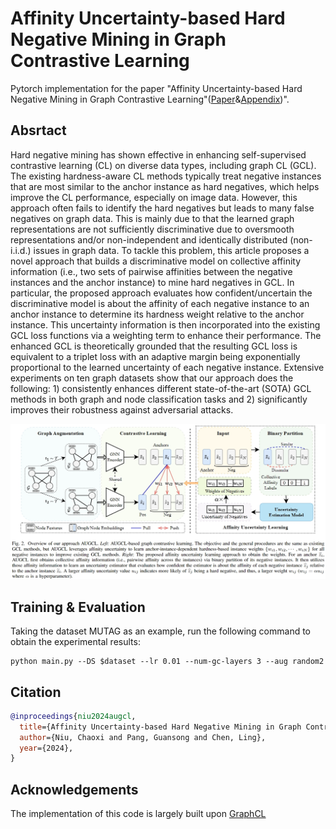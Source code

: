 # Affinity Uncertainty-based Hard Negative Mining in Graph Contrastive Learning
Pytorch implementation for the paper "Affinity Uncertainty-based Hard Negative Mining in Graph Contrastive Learning"([Paper](https://arxiv.org/pdf/2301.13340.pdf)&[Appendix](appendix.pdf))".

## Absrtact
Hard negative mining has shown effective in enhancing self-supervised contrastive learning (CL) on diverse data types, including graph CL (GCL). The existing hardness-aware CL methods typically treat negative instances that are most similar to the anchor instance as hard negatives, which helps improve the CL performance, especially on image data. However, this approach often fails to identify the hard negatives but leads to many false negatives on graph data. This is mainly due to that the learned graph representations are not sufficiently discriminative due to oversmooth representations and/or non-independent and identically distributed (non-i.i.d.) issues in graph data. To tackle this problem, this article proposes a novel approach that builds a discriminative model on collective affinity information (i.e., two sets of pairwise affinities between the negative instances and the anchor instance) to mine hard negatives in GCL. In particular, the proposed approach evaluates how confident/uncertain the discriminative model is about the affinity of each negative instance to an anchor instance to determine its hardness weight relative to the anchor instance. This uncertainty information is then incorporated into the existing GCL loss functions via a weighting term to enhance their performance. The enhanced GCL is theoretically grounded that the resulting GCL loss is equivalent to a triplet loss with an adaptive margin being exponentially proportional to the learned uncertainty of each negative instance. Extensive experiments on ten graph datasets show that our approach does the following: 1) consistently enhances different state-of-the-art (SOTA) GCL methods in both graph and node classification tasks and 2) significantly improves their robustness against adversarial attacks.

![Framework](framework.png)

## Training & Evaluation
Taking the dataset MUTAG as an example, run the following command to obtain the experimental results:
    
    python main.py --DS $dataset --lr 0.01 --num-gc-layers 3 --aug random2


## Citation
```bibtex
@inproceedings{niu2024augcl,
  title={Affinity Uncertainty-based Hard Negative Mining in Graph Contrastive Learning},
  author={Niu, Chaoxi and Pang, Guansong and Chen, Ling},
  year={2024},
}
```

## Acknowledgements
The implementation of this code is largely built upon [GraphCL](https://github.com/Shen-Lab/GraphCL/tree/master/unsupervised_TU#acknowledgements)
